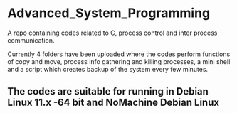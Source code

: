 # Advanced_System_Programming
A repo containing codes related to C, process control and inter process communication.

Currently 4 folders have been uploaded where the codes perform functions of copy and move, process info gathering and killing processes, a mini shell and a script which creates backup of the system every few minutes.

## The codes are suitable for running in Debian Linux 11.x -64 bit and NoMachine Debian Linux
